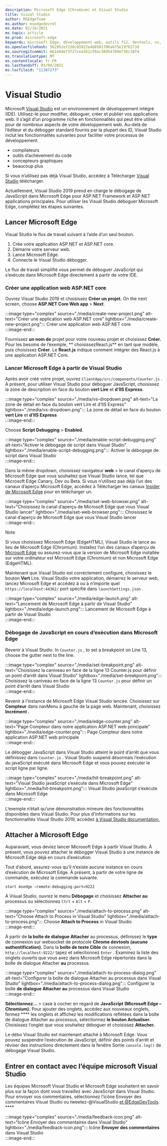 ```yaml
---
description: Microsoft Edge (Chromium) et Visual Studio
title: Visual Studio
author: MSEdgeTeam
ms.author: msedgedevrel
ms.date: 02/18/2021
ms.topic: article
ms.prod: microsoft-edge
keywords: microsoft Edge, développement web, outils f12, devtools, vs, visual studio, débogueur
ms.openlocfilehash: 562952ef238c05922e468501706ab75e1976273d
ms.sourcegitcommit: 661e8def3f27cea381c59ac38954789e736c18f4
ms.translationtype: MT
ms.contentlocale: fr-FR
ms.lasthandoff: 03/04/2021
ms.locfileid: "11387273"
---
```

# <a name="visual-studio"></a>Visual Studio  

Microsoft [Visual Studio][MicrosoftVisualstudioVs] est un environnement de développement intégré \(IDE\).   Utilisez-le pour modifier, déboguer, créer et publier vos applications web.  Il s’agit d’un programme riche en fonctionnalités qui peut être utilisé pour de nombreux aspects de votre développement web.  Au-delà de l’éditeur et du débogger standard fournis par la plupart des ID, Visual Studio inclut les fonctionnalités suivantes pour faciliter votre processus de développement.  

*   compilateurs  
*   outils d’achèvement du code  
*   concepteurs graphiques  
*   beaucoup plus  
    
Si vous n’utilisez pas déjà Visual Studio, accédez à Télécharger [Visual Studio][MicrosoftVisualstudioDownloads] télécharger.  

Actuellement, Visual Studio 2019 prend en charge le débogage de JavaScript dans Microsoft Edge pour ASP.NET Framework et ASP.NET applications principales.  Pour utiliser les Visual Studio déboguer Microsoft Edge, complétez les étapes suivantes.  

## <a name="launch-microsoft-edge"></a>Lancer Microsoft Edge  

Visual Studio le flux de travail suivant à l’aide d’un seul bouton.  

1.  Crée votre application ASP.NET et ASP.NET core.  
1.  Démarre votre serveur web.  
1.  Lance Microsoft Edge.  
1.  Connecte le Visual Studio débogger.  
    
Le flux de travail simplifié vous permet de déboguer JavaScript qui s’exécute dans Microsoft Edge directement à partir de votre IDE.  

### <a name="create-a-new-aspnet-core-web-app"></a>Créer une application web ASP.NET core  

Ouvrez Visual Studio 2019 et choisissez **Créer un projet.**  On the next screen, choose **ASP.NET Core Web app**  >  **Next**.  

:::image type="complex" source="./media/create-new-project.png" alt-text="Créer une application web ASP.NET core" lightbox="./media/create-new-project.png":::
   Créer une application web ASP.NET core  
:::image-end:::  

Fournissez **un nom de** projet pour votre nouveau projet et choisissez **Créer.**  Pour les besoins de l’exemple, ** choisissezReact.js** en tant que modèle, puis choisissez **Créer**.  Le **React.js** indique comment intégrer des React.js à une application ASP.NET Core.  

### <a name="launch-microsoft-edge-from-visual-studio"></a>Lancer Microsoft Edge à partir de Visual Studio  

Après avoir créé votre projet, ouvrez `ClientApp/src/components/Counter.js` .  À présent, pour utiliser Visual Studio pour déboguer JavaScript, choisissez la zone de description en face du bouton **vert Lire** et **d’IIS Express**.  

:::image type="complex" source="./media/vs-dropdown.png" alt-text="La zone de détail en face du bouton vert Lire et d’IIS Express" lightbox="./media/vs-dropdown.png":::
   La zone de détail en face du bouton **vert Lire** et **d’IIS Express**  
:::image-end:::  

Choose **Script Debugging**  >  **Enabled**.  

:::image type="complex" source="./media/enable-script-debugging.png" alt-text="Activer le débogage de script dans Visual Studio" lightbox="./media/enable-script-debugging.png":::
   Activer le débogage de script dans Visual Studio  
:::image-end:::  

Dans la même dropdown, choisissez navigateur **web** > le canal d’aperçu de Microsoft Edge que vous souhaitez que Visual Studio lance, tel que Microsoft Edge Canary, Dev ou Beta.  Si vous n’utilisez pas déjà l’un des canaux d’aperçu Microsoft Edge, accédez à Télécharger les canaux [Insider de Microsoft Edge][MicrosoftedgeinsiderDownload] pour en télécharger un.  

:::image type="complex" source="./media/set-web-browser.png" alt-text="Choisissez le canal d’aperçu de Microsoft Edge que vous Visual Studio lancer" lightbox="./media/set-web-browser.png":::
   Choisissez le canal d’aperçu de Microsoft Edge que vous Visual Studio lancer  
:::image-end:::  

> [!NOTE]
> Si vous choisissez Microsoft Edge \(EdgeHTML\), Visual Studio le lance au lieu de Microsoft Edge \(Chromium\).  Installez l’un des canaux d’aperçu de [Microsoft Edge][MicrosoftedgeinsiderDownload] ou assurez-vous que la version de Microsoft Edge installée sur votre ordinateur est Microsoft Edge \(Chromium\) et non Microsoft Edge \(EdgeHTML\).  

Maintenant que Visual Studio est correctement configuré, choisissez le bouton **Vert** Lire.  Visual Studio votre application, démarrez le serveur web, lancez Microsoft Edge et accédez à ou à n’importe quel `https://localhost:44362/` port spécifié dans `launchSettings.json` .  

:::image type="complex" source="./media/edge-launch.png" alt-text="Lancement de Microsoft Edge à partir de Visual Studio" lightbox="./media/edge-launch.png":::
   Lancement de Microsoft Edge à partir de Visual Studio  
:::image-end:::  

### <a name="debug-javascript-running-in-microsoft-edge"></a>Débogage de JavaScript en cours d’exécution dans Microsoft Edge  

Revenir à Visual Studio.  In `Counter.js` , to set a breakpoint on Line 13, choose the gutter next to the line.  

:::image type="complex" source="./media/set-breakpoint.png" alt-text="Choisissez la caniveau en face de la ligne 13 Counter.js pour définir un point d’arrêt dans Visual Studio" lightbox="./media/set-breakpoint.png":::
   Choisissez la caniveau en face de la ligne 13 `Counter.js` pour définir un point d’arrêt dans Visual Studio  
:::image-end:::  

Revenir à l’instance de Microsoft Edge Visual Studio lancée.  Choisissez sur **Compteur** dans navMenu à gauche de la page web.  Maintenant, choisissez **Incrément .**  

:::image type="complex" source="./media/edge-counter.png" alt-text="Page Compteur dans notre application ASP.NET web principale" lightbox="./media/edge-counter.png":::
   Page Compteur dans notre application ASP.NET web principale  
:::image-end:::  

Le débogger JavaScript dans Visual Studio atteint le point d’arrêt que vous définissez dans `Counter.js` .  Visual Studio suspend désormais l’exécution du javaScript exécuté dans Microsoft Edge et vous pouvez exécuter le script ligne par ligne.  

:::image type="complex" source="./media/hit-breakpoint.png" alt-text="Visual Studio javaScript s’exécute dans Microsoft Edge" lightbox="./media/hit-breakpoint.png":::
   Visual Studio javaScript s’exécute dans Microsoft Edge  
:::image-end:::  

L’exemple n’était qu’une démonstration mineure des fonctionnalités disponibles dans Visual Studio.  Pour plus d’informations sur les fonctionnalités Visual Studio 2019, accédez [à Visual Studio documentation.][VisualStudioWindowsIndex]  

## <a name="attach-to-microsoft-edge"></a>Attacher à Microsoft Edge  

Auparavant, vous deviez lancer Microsoft Edge à partir Visual Studio.  À présent, vous pouvez attacher le débogger Visual Studio à une instance de Microsoft Edge déjà en cours d’exécution.  

Tout d’abord, assurez-vous qu’il n’existe aucune instance en cours d’exécution de Microsoft Edge.  À présent, à partir de votre ligne de commande, exécutez la commande suivante.  

```console
start msedge –remote-debugging-port=9222
```  

À Visual Studio, ouvrez le menu **Débogage** et choisissez **Attacher au** processus ou sélectionnez `Ctrl` + `Alt` + `P` .  

:::image type="complex" source="./media/attach-to-process.png" alt-text="Choose Attach to Process in Visual Studio" lightbox="./media/attach-to-process.png":::
   Choose **Attach to Process** in Visual Studio  
:::image-end:::  

À partir de **la boîte de dialogue Attacher** au processus, définissez le **type** de connexion sur websocket de protocole **Chrome devtools (aucune authentification).**  Dans la **boîte de texte Cible** de connexion, `http://localhost:9222/` tapez et sélectionnez `Enter` .  Examinez la liste des onglets ouverts que vous avez dans Microsoft Edge répertoriés dans la boîte de dialogue Attacher **au** processus.  

:::image type="complex" source="./media/attach-to-process-dialog.png" alt-text="Configurer la boîte de dialogue Attacher au processus dans Visual Studio" lightbox="./media/attach-to-process-dialog.png":::
   Configurer la boîte **de dialogue Attacher au** processus dans Visual Studio  
:::image-end:::  

**Sélectionnez...** > case à cocher en regard de **JavaScript (Microsoft Edge – Chromium).**  Pour ajouter des onglets, accédez aux nouveaux onglets, fermez **** les onglets et affichez les modifications reflétées dans la boîte de dialogue Attacher au processus, sélectionnez **le bouton Actualiser.**  Choisissez l’onglet que vous souhaitez déboguer et choisissez **Attacher.**  

Le débo Visual Studio est maintenant attaché à Microsoft Edge.  Vous pouvez suspendre l’exécution de JavaScript, définir des points d’arrêt et réviser des instructions directement dans la fenêtre Sortie `console.log()` de débogage Visual Studio.  

## <a name="getting-in-touch-with-the-microsoft-visual-studio-team"></a>Entrer en contact avec l’équipe microsoft Visual Studio  

Les équipes Microsoft Visual Studio et Microsoft Edge souhaitent en savoir plus sur la façon dont vous travaillez avec JavaScript dans Visual Studio.  Pour envoyer vos commentaires, sélectionnez l’icône Envoyer des commentaires Visual Studio ou tweetez-@VisualStudio [et @EdgeDevTools][TwitterIntentTweetViualstudioEdgdevtools]. ****  

:::image type="complex" source="./media/feedback-icon.png" alt-text="Icône Envoyer des commentaires dans Visual Studio" lightbox="./media/feedback-icon.png":::
   Icône **Envoyer des commentaires** dans Visual Studio  
:::image-end:::  

<!-- links -->  

[VisualStudioWindowsIndex]: /visualstudio/windows/index "Visual Studio documentation | Documents Microsoft"  

[MicrosoftVisualstudioDownloads]: https://visualstudio.microsoft.com/downloads "Télécharger Visual Studio"  
[MicrosoftVisualstudioVs]: https://visualstudio.microsoft.com/vs "Visual Studio IDE"  

[MicrosoftedgeinsiderDownload]: https://www.microsoftedgeinsider.com/download "Télécharger les canaux Microsoft Edge Insider"  

[TwitterIntentTweetViualstudioEdgdevtools]: https://twitter.com/intent/tweet?text=@VisualStudio+@EdgeDevTools "Tweet vers @VisualStudio et @EdgeDevTools | Twitter"  
